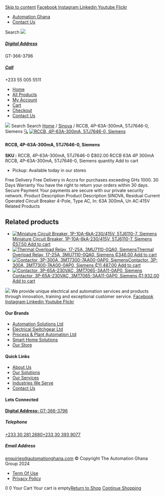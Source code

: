 [Skip to content](https://store.automationghana.com/product/rccb-4p-63a-300ma-5tj7646-0-siemens/#content)
[ Facebook ](https://www.facebook.com/automationgh/) [ Instagram ](https://www.instagram.com/automationgh/) [ Linkedin ](https://www.linkedin.com/company/the-automation-ghana-limited/) [ Youtube ](https://www.youtube.com/channel/UCurrRDUSm5oIW39VXjn1u0w) [ Flickr ](https://www.flickr.com/photos/181794037@N07/)
  * [ Automation Ghana ](https://automationghana.com)
  * [ Contact Us ](https://store.automationghana.com/contact/)


Search
[ ![](https://store.automationghana.com/wp-content/uploads/2024/04/Website-TAGG-Logo-BLUE.png) ](https://store.automationghana.com/)
[ ](https://maps.app.goo.gl/m4xeaagWCNbLk4jM6)
#####  [ Digital Address ](https://maps.app.goo.gl/m4xeaagWCNbLk4jM6)
GT-366-3796 
[ ](tel:+233550055511)
#####  [ Call ](tel:+233550055511)
+233 55 005 5511 
  * [Home](https://store.automationghana.com/)
  * [All Products](https://store.automationghana.com/shop/)
  * [My Account](https://store.automationghana.com/my-account/)
  * [Cart](https://store.automationghana.com/cart/)
  * [Checkout](https://store.automationghana.com/checkout/)
  * [Contact Us](https://store.automationghana.com/contact/)


[![](https://store.automationghana.com/wp-content/uploads/2024/04/AutomationGhana_logo_white.png)](https://store.automationghana.com)
Search
Search
[Home](https://store.automationghana.com) / [Sinova](https://store.automationghana.com/product-category/sinova-siemens/) / RCCB, 4P-63A-300mA, 5TJ7646-0, Siemens
[🔍](https://store.automationghana.com/product/rccb-4p-63a-300ma-5tj7646-0-siemens/)
[![RCCB, 4P-63A-300mA, 5TJ7646-0, Siemens](https://store.automationghana.com/wp-content/uploads/2025/03/rccb2.jpg)](https://store.automationghana.com/wp-content/uploads/2025/03/rccb2.jpg)
####  RCCB, 4P-63A-300mA, 5TJ7646-0, Siemens 
**SKU :** RCCB, 4P-63A-300mA, 5TJ7646-0 
₵802.00
RCCB 63A 4P 300mA
RCCB, 4P-63A-300mA, 5TJ7646-0, Siemens quantity
Add to cart
  * Pickup: Available today in our stores


Free Delivery 
Free Delivery in Accra for purchases exceeding GHs 1000. 
30 Days Warranty 
You have the right to return your orders within 30 days. 
Secure Payment 
Your payments are secure with our private security network. 
Product Description
Product Description
SINOVA, Residual Current Operated Circuit Breaker 4-Pole, Type AC, In: 63A 300mA, Un AC:415V
Related Products 
## Related products
  * [![Miniature Circuit Breaker, 1P-10A-6kA-230/415V, 5TJ6110-7, Siemens](https://store.automationghana.com/wp-content/uploads/2025/03/Miniature-Circuit-Breaker-300x300.jpg)Miniature Circuit Breaker, 1P-10A-6kA-230/415V, 5TJ6110-7, Siemens ₵57.50 ](https://store.automationghana.com/product/miniature-circuit-breaker-1p-10a-6ka-230-415v-5tj6110-7-siemens/)
[Add to cart](https://store.automationghana.com/product/rccb-4p-63a-300ma-5tj7646-0-siemens/?add-to-cart=24513)
  * [![Thermal Overload Relay, 17-25A, 3MU7110-0QA0, Siemens](https://store.automationghana.com/wp-content/uploads/2025/03/thermal-overload-300x300.png)Thermal Overload Relay, 17-25A, 3MU7110-0QA0, Siemens ₵346.00 ](https://store.automationghana.com/product/thermal-overload-relay-17-25a-3mu7110-0qa0-siemens/)
[Add to cart](https://store.automationghana.com/product/rccb-4p-63a-300ma-5tj7646-0-siemens/?add-to-cart=24511)
  * [![Contactor, 3P-300A, 3MT7300-7AA00-0AP0, Siemens](https://store.automationghana.com/wp-content/uploads/2025/03/contactor-1.jpg)Contactor, 3P-300A, 3MT7300-7AA00-0AP0, Siemens ₵11,487.00 ](https://store.automationghana.com/product/contactor-3p-300a-3mt7300-7aa00-0ap0-siemens/)
[Add to cart](https://store.automationghana.com/product/rccb-4p-63a-300ma-5tj7646-0-siemens/?add-to-cart=24498)
  * [![Contactor, 3P-65A-230VAC, 3MT7065-3AA11-0AP0, Siemens](https://store.automationghana.com/wp-content/uploads/2025/03/P_IN01_XX_00058i.jpg)Contactor, 3P-65A-230VAC, 3MT7065-3AA11-0AP0, Siemens ₵1,932.00 ](https://store.automationghana.com/product/contactor-3p-65a-230vac-3mt7065-3aa11-0ap0-siemens/)
[Add to cart](https://store.automationghana.com/product/rccb-4p-63a-300ma-5tj7646-0-siemens/?add-to-cart=24491)


![](https://store.automationghana.com/wp-content/uploads/2024/04/AutomationGhana_logo_white.png)
We provide unique electrical and automation services and products through innovation, training and exceptional customer service.
[ Facebook ](https://www.facebook.com/automationgh/) [ Instagram ](https://www.instagram.com/automationgh/) [ Linkedin ](https://www.linkedin.com/company/the-automation-ghana-limited/) [ Youtube ](https://www.youtube.com/channel/UCurrRDUSm5oIW39VXjn1u0w) [ Flickr ](https://www.flickr.com/photos/181794037@N07/)
#### Our Brands
  * [ Automation Solutions Ltd ](https://store.automationghana.com/product/rccb-4p-63a-300ma-5tj7646-0-siemens/)
  * [ Electrical Switchgear Ltd ](https://store.automationghana.com/product/rccb-4p-63a-300ma-5tj7646-0-siemens/)
  * [ Process & Plant Automation Ltd ](https://store.automationghana.com/product/rccb-4p-63a-300ma-5tj7646-0-siemens/)
  * [ Smart Home Solutions ](https://store.automationghana.com/product/rccb-4p-63a-300ma-5tj7646-0-siemens/)
  * [ Our Store ](https://store.automationghana.com/product/rccb-4p-63a-300ma-5tj7646-0-siemens/)


#### Quick Links
  * [ About Us ](https://store.automationghana.com/product/rccb-4p-63a-300ma-5tj7646-0-siemens/)
  * [ Our Solutions ](https://store.automationghana.com/product/rccb-4p-63a-300ma-5tj7646-0-siemens/)
  * [ Our Services ](https://store.automationghana.com/product/rccb-4p-63a-300ma-5tj7646-0-siemens/)
  * [ Industries We Serve ](https://store.automationghana.com/product/rccb-4p-63a-300ma-5tj7646-0-siemens/)
  * [ Contact Us ](https://store.automationghana.com/product/rccb-4p-63a-300ma-5tj7646-0-siemens/)


#### Lets Connected
[**Digital Address:** GT-366-3796](https://maps.app.goo.gl/m4xeaagWCNbLk4jM6)
#####  Telephone 
[ +233 30 281 2680](tel:+233302812680)[+233 30 393 9077](https://store.automationghana.com/product/rccb-4p-63a-300ma-5tj7646-0-siemens/+233303939077)
#####  Email Address 
enquiries@automationghana.com 
© Copyright The Automation Ghana Group 2024
  * [ Term Of Use ](https://store.automationghana.com/product/rccb-4p-63a-300ma-5tj7646-0-siemens/)
  * [ Privacy Policy ](https://store.automationghana.com/product/rccb-4p-63a-300ma-5tj7646-0-siemens/)


0
0
Your Cart
Your cart is empty[Return to Shop](https://store.automationghana.com/shop/)
[Continue Shopping](https://store.automationghana.com/product/rccb-4p-63a-300ma-5tj7646-0-siemens/)

